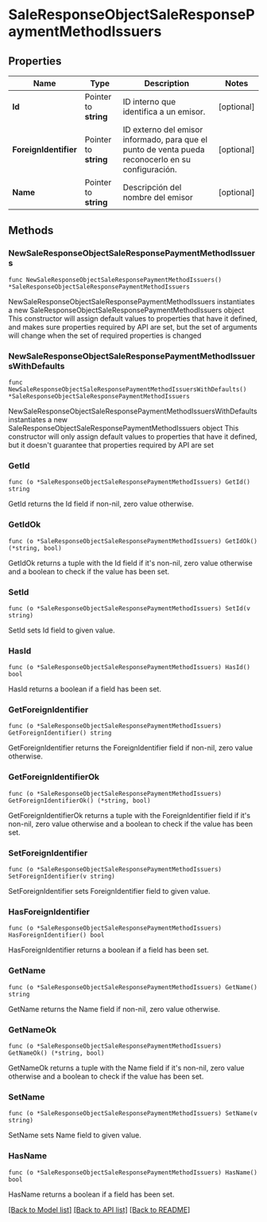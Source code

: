# SaleResponseObjectSaleResponsePaymentMethodIssuers

## Properties

Name | Type | Description | Notes
------------ | ------------- | ------------- | -------------
**Id** | Pointer to **string** | ID interno que identifica a un emisor. | [optional] 
**ForeignIdentifier** | Pointer to **string** | ID externo del emisor informado, para que el punto de venta pueda reconocerlo en su configuración. | [optional] 
**Name** | Pointer to **string** | Descripción del nombre del emisor | [optional] 

## Methods

### NewSaleResponseObjectSaleResponsePaymentMethodIssuers

`func NewSaleResponseObjectSaleResponsePaymentMethodIssuers() *SaleResponseObjectSaleResponsePaymentMethodIssuers`

NewSaleResponseObjectSaleResponsePaymentMethodIssuers instantiates a new SaleResponseObjectSaleResponsePaymentMethodIssuers object
This constructor will assign default values to properties that have it defined,
and makes sure properties required by API are set, but the set of arguments
will change when the set of required properties is changed

### NewSaleResponseObjectSaleResponsePaymentMethodIssuersWithDefaults

`func NewSaleResponseObjectSaleResponsePaymentMethodIssuersWithDefaults() *SaleResponseObjectSaleResponsePaymentMethodIssuers`

NewSaleResponseObjectSaleResponsePaymentMethodIssuersWithDefaults instantiates a new SaleResponseObjectSaleResponsePaymentMethodIssuers object
This constructor will only assign default values to properties that have it defined,
but it doesn't guarantee that properties required by API are set

### GetId

`func (o *SaleResponseObjectSaleResponsePaymentMethodIssuers) GetId() string`

GetId returns the Id field if non-nil, zero value otherwise.

### GetIdOk

`func (o *SaleResponseObjectSaleResponsePaymentMethodIssuers) GetIdOk() (*string, bool)`

GetIdOk returns a tuple with the Id field if it's non-nil, zero value otherwise
and a boolean to check if the value has been set.

### SetId

`func (o *SaleResponseObjectSaleResponsePaymentMethodIssuers) SetId(v string)`

SetId sets Id field to given value.

### HasId

`func (o *SaleResponseObjectSaleResponsePaymentMethodIssuers) HasId() bool`

HasId returns a boolean if a field has been set.

### GetForeignIdentifier

`func (o *SaleResponseObjectSaleResponsePaymentMethodIssuers) GetForeignIdentifier() string`

GetForeignIdentifier returns the ForeignIdentifier field if non-nil, zero value otherwise.

### GetForeignIdentifierOk

`func (o *SaleResponseObjectSaleResponsePaymentMethodIssuers) GetForeignIdentifierOk() (*string, bool)`

GetForeignIdentifierOk returns a tuple with the ForeignIdentifier field if it's non-nil, zero value otherwise
and a boolean to check if the value has been set.

### SetForeignIdentifier

`func (o *SaleResponseObjectSaleResponsePaymentMethodIssuers) SetForeignIdentifier(v string)`

SetForeignIdentifier sets ForeignIdentifier field to given value.

### HasForeignIdentifier

`func (o *SaleResponseObjectSaleResponsePaymentMethodIssuers) HasForeignIdentifier() bool`

HasForeignIdentifier returns a boolean if a field has been set.

### GetName

`func (o *SaleResponseObjectSaleResponsePaymentMethodIssuers) GetName() string`

GetName returns the Name field if non-nil, zero value otherwise.

### GetNameOk

`func (o *SaleResponseObjectSaleResponsePaymentMethodIssuers) GetNameOk() (*string, bool)`

GetNameOk returns a tuple with the Name field if it's non-nil, zero value otherwise
and a boolean to check if the value has been set.

### SetName

`func (o *SaleResponseObjectSaleResponsePaymentMethodIssuers) SetName(v string)`

SetName sets Name field to given value.

### HasName

`func (o *SaleResponseObjectSaleResponsePaymentMethodIssuers) HasName() bool`

HasName returns a boolean if a field has been set.


[[Back to Model list]](../README.md#documentation-for-models) [[Back to API list]](../README.md#documentation-for-api-endpoints) [[Back to README]](../README.md)


